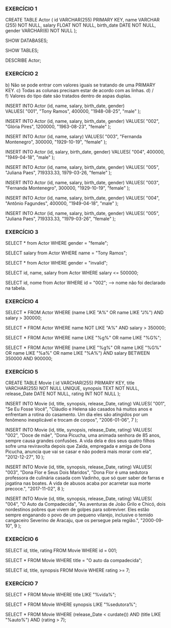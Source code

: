 ### EXERCÍCIO 1

CREATE TABLE Actor (
    id VARCHAR(255) PRIMARY KEY,
    name VARCHAR (255) NOT NULL,
    salary FLOAT NOT NULL,
    birth_date DATE NOT NULL,
    gender VARCHAR(6) NOT NULL
);

SHOW DATABASES;

SHOW TABLES;

DESCRIBE Actor;

### EXERCÍCIO 2

b) Não se pode entrar com valores iguais se tratando de uma PRIMARY KEY.
c) Todas as colunas precisam estar de acordo com as linhas.
d) /\
f) Valores do tipo date são tratados dentro de aspas duplas.

INSERT INTO Actor (id, name, salary, birth_date, gender)  
VALUES(
  "001", 
  "Tony Ramos",
  400000,
  "1948-08-25", 
  "male"
);

INSERT INTO Actor (id, name, salary, birth_date, gender)
VALUES(
  "002", 
  "Glória Pires",
  1200000,
  "1963-08-23", 
  "female"
);

INSERT INTO Actor (id, name, salary)
VALUES(
  "003", 
  "Fernanda Montenegro",
  300000,
  "1929-10-19", 
  "female"
);

INSERT INTO Actor (id, salary, birth_date, gender)
VALUES(
  "004",
  400000,
  "1949-04-18", 
  "male"
);

INSERT INTO Actor (id, name, salary, birth_date, gender)
VALUES(
  "005", 
  "Juliana Paes",
  719333.33,
  1979-03-26, 
  "female"
);

INSERT INTO Actor (id, name, salary, birth_date, gender)
VALUES(
  "003", 
  "Fernanda Montenegro",
  300000,
  "1929-10-19", 
  "female"
);

INSERT INTO Actor (id, name, salary, birth_date, gender)
VALUES(
  "004", 
  "Antônio Fagundes",
  400000,
  "1949-04-18", 
  "male"
);

INSERT INTO Actor (id, name, salary, birth_date, gender)
VALUES(
  "005", 
  "Juliana Paes",
  719333.33,
  "1979-03-26", 
  "female"
);

### EXERCÍCIO 3

SELECT * from Actor WHERE gender = "female";

SELECT salary from Actor WHERE name = "Tony Ramos";

SELECT * from Actor WHERE gender = "invalid";

SELECT id, name, salary from Actor WHERE salary <= 500000;

SELECT id, nome from Actor WHERE id = "002"; --> nome não foi declarado na tabela.

### EXERCÍCIO 4

SELECT * FROM Actor
WHERE (name LIKE "A%" OR name LIKE "J%") AND salary > 300000;

SELECT * FROM Actor
WHERE name NOT LIKE "A%" AND salary > 350000;

SELECT * FROM Actor
WHERE name LIKE "%g%" OR name LIKE "%G%";

SELECT * FROM Actor
WHERE (name LIKE "%g%" OR name LIKE "%G%" OR name LIKE "%a%" OR name LIKE "%A%") AND salary BETWEEN 350000 AND 900000;

### EXERCÍCIO 5

CREATE TABLE Movie (
	id VARCHAR(255) PRIMARY KEY,
    title VARCHAR(255) NOT NULL UNIQUE,
    synopsis TEXT NOT NULL,
    release_Date DATE NOT NULL,
    rating INT NOT NULL
);

INSERT INTO Movie (id, title, synopsis, release_Date, rating)
VALUES(
  "001", 
  "Se Eu Fosse Você",
  "Cláudio e Helena são casados há muitos anos e enfrentam a rotina do casamento. Um dia eles são atingidos por um fenômeno inexplicável e trocam de corpos",
  "2006-01-06", 
  7
);

INSERT INTO Movie (id, title, synopsis, release_Date, rating)
VALUES(
  "002", 
  "Doce de mãe",
  "Dona Picucha, uma animada senhora de 85 anos, sempre causa grandes confusões. A vida dela e dos seus quatro filhos sofre uma reviravolta depois que Zaida, empregada e amiga de Dona Picucha, anuncia que vai se casar e não poderá mais morar com ela",
  "2012-12-27", 
  10
);

INSERT INTO Movie (id, title, synopsis, release_Date, rating)
VALUES(
  "003", 
  "Dona Flor e Seus Dois Maridos",
  "Dona Flor é uma sedutora professora de culinária casada com Vadinho, que só quer saber de farras e jogatina nas boates. A vida de abusos acaba por acarretar sua morte precoce.",
  "2017-11-02", 
  8
);

INSERT INTO Movie (id, title, synopsis, release_Date, rating)
VALUES(
  "004", 
  "O Auto da Compadecida",
  "As aventuras de João Grilo e Chicó, dois nordestinos pobres que vivem de golpes para sobreviver. Eles estão sempre enganando o povo de um pequeno vilarejo, inclusive o temido cangaceiro Severino de Aracaju, que os persegue pela região.",
  "2000-09-10", 
  9
);

### EXERCÍCIO 6

SELECT id, title, rating FROM Movie WHERE id = 001;

SELECT * FROM Movie WHERE title = "O auto da compadecida";

SELECT id, title, synopsis FROM Movie WHERE rating >= 7;

### EXERCÍCIO 7

SELECT * FROM Movie
WHERE title LIKE "%vida%";

SELECT * FROM Movie
WHERE synopsis LIKE "%sedutora%";

SELECT * FROM Movie
WHERE (release_Date < curdate()) AND (title LIKE "%auto%") AND (rating > 7);